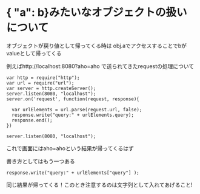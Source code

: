 { "a": b}みたいなオブジェクトの扱いについて
===
オブジェクトが戻り値として帰ってくる時は
obj.aでアクセスすることでbがvalueとして帰ってくる

例えばhttp://localhost:8080?aho=aho で送られてきたrequestの処理について

    var http = require("http");
    var url = require("url");
    var server = http.createServer();
    server.listen(8080, "localhost");
    server.on('request', function(request, response){

      var urlElements = url.parse(request.url, false);
      response.write("query:" + urlElements.query);
      response.end();
    })

    server.listen(8080, "localhost");

これで画面にはaho=ahoという結果が帰ってくるはず

書き方としてはもう一つある


    response.write("query:" + urlElements["query"] );
同じ結果が帰ってくる！このとき注意するのは文字列として入れてあげること!
